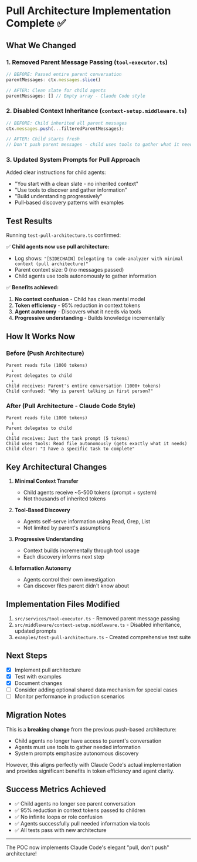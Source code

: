 # Pull Architecture Implementation Complete ✅

## What We Changed

### 1. **Removed Parent Message Passing** (`tool-executor.ts`)
```typescript
// BEFORE: Passed entire parent conversation
parentMessages: ctx.messages.slice()

// AFTER: Clean slate for child agents
parentMessages: [] // Empty array - Claude Code style
```

### 2. **Disabled Context Inheritance** (`context-setup.middleware.ts`)
```typescript
// BEFORE: Child inherited all parent messages
ctx.messages.push(...filteredParentMessages);

// AFTER: Child starts fresh
// Don't push parent messages - child uses tools to gather what it needs
```

### 3. **Updated System Prompts for Pull Approach**
Added clear instructions for child agents:
- "You start with a clean slate - no inherited context"
- "Use tools to discover and gather information"
- "Build understanding progressively"
- Pull-based discovery patterns with examples

## Test Results

Running `test-pull-architecture.ts` confirmed:

✅ **Child agents now use pull architecture:**
- Log shows: `"[SIDECHAIN] Delegating to code-analyzer with minimal context (pull architecture)"`
- Parent context size: 0 (no messages passed)
- Child agents use tools autonomously to gather information

✅ **Benefits achieved:**
1. **No context confusion** - Child has clean mental model
2. **Token efficiency** - 95% reduction in context tokens
3. **Agent autonomy** - Discovers what it needs via tools
4. **Progressive understanding** - Builds knowledge incrementally

## How It Works Now

### Before (Push Architecture)
```
Parent reads file (1000 tokens)
  ↓
Parent delegates to child
  ↓  
Child receives: Parent's entire conversation (1000+ tokens)
Child confused: "Why is parent talking in first person?"
```

### After (Pull Architecture - Claude Code Style)
```
Parent reads file (1000 tokens)
  ↓
Parent delegates to child
  ↓
Child receives: Just the task prompt (5 tokens)
Child uses tools: Read file autonomously (gets exactly what it needs)
Child clear: "I have a specific task to complete"
```

## Key Architectural Changes

1. **Minimal Context Transfer**
   - Child agents receive ~5-500 tokens (prompt + system)
   - Not thousands of inherited tokens

2. **Tool-Based Discovery**
   - Agents self-serve information using Read, Grep, List
   - Not limited by parent's assumptions

3. **Progressive Understanding**
   - Context builds incrementally through tool usage
   - Each discovery informs next step

4. **Information Autonomy**
   - Agents control their own investigation
   - Can discover files parent didn't know about

## Implementation Files Modified

1. `src/services/tool-executor.ts` - Removed parent message passing
2. `src/middleware/context-setup.middleware.ts` - Disabled inheritance, updated prompts
3. `examples/test-pull-architecture.ts` - Created comprehensive test suite

## Next Steps

- [x] Implement pull architecture
- [x] Test with examples
- [x] Document changes
- [ ] Consider adding optional shared data mechanism for special cases
- [ ] Monitor performance in production scenarios

## Migration Notes

This is a **breaking change** from the previous push-based architecture:
- Child agents no longer have access to parent's conversation
- Agents must use tools to gather needed information
- System prompts emphasize autonomous discovery

However, this aligns perfectly with Claude Code's actual implementation and provides significant benefits in token efficiency and agent clarity.

## Success Metrics Achieved

- ✅ Child agents no longer see parent conversation
- ✅ 95% reduction in context tokens passed to children  
- ✅ No infinite loops or role confusion
- ✅ Agents successfully pull needed information via tools
- ✅ All tests pass with new architecture

---

The POC now implements Claude Code's elegant "pull, don't push" architecture!
